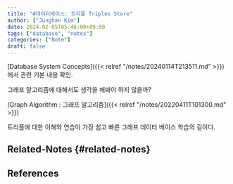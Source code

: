 ```yaml
---
title: "#데이터베이스: 트리플 Triples Store"
author: ["Junghan Kim"]
date: 2024-02-05T05:46:00+09:00
tags: ["database", "notes"]
categories: ["Note"]
draft: false
---
```


[Database System Concepts]({{< relref "/notes/20240114T213511.md" >}}) 에서 관련 기본 내용 확인.

그래프 알고리즘에 대해서도 생각을 해봐야 하지 않을까?

[Graph Algorithm : 그래프 알고리즘]({{< relref "/notes/20220411T101300.md" >}})

트리플에 대한 이해와 연습이 가장 쉽고 빠른 그래프 데이터 베이스 학습의 길이다.


## Related-Notes {#related-notes}

## References

<style>.csl-entry{text-indent: -1.5em; margin-left: 1.5em;}</style><div class="csl-bib-body">
</div>
